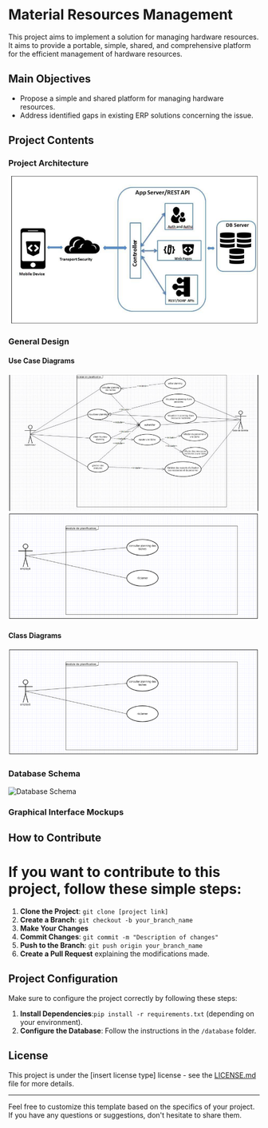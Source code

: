 # Material Resources Management

This project aims to implement a solution for managing hardware resources. It aims to provide a portable, simple, shared, and comprehensive platform for the efficient management of hardware resources.

## Main Objectives

- Propose a simple and shared platform for managing hardware resources.
- Address identified gaps in existing ERP solutions concerning the issue.

## Project Contents

### Project Architecture

![Class Diagram](img/clientServerArchitecture.png)

### General Design

#### Use Case Diagrams

![Use Case Diagram](img/useCaseDiagramme.png)
![Class Diagram](img/UseCase2.png)
#### Class Diagrams

![Class Diagram](img/UseCase2.png)

### Database Schema

![Database Schema](path/to/database_schema.png)

### Graphical Interface Mockups

## How to Contribute

# If you want to contribute to this project, follow these simple steps:

1. **Clone the Project**: `git clone [project link]`
2. **Create a Branch**: `git checkout -b your_branch_name`
3. **Make Your Changes**
4. **Commit Changes**: `git commit -m "Description of changes"`
5. **Push to the Branch**: `git push origin your_branch_name`
6. **Create a Pull Request** explaining the modifications made.

## Project Configuration

Make sure to configure the project correctly by following these steps:

1. **Install Dependencies**:`pip install -r requirements.txt` (depending on your environment).
2. **Configure the Database**: Follow the instructions in the `/database` folder.

## License

This project is under the [insert license type] license - see the [LICENSE.md](LICENSE.md) file for more details.

---

Feel free to customize this template based on the specifics of your project. If you have any questions or suggestions, don't hesitate to share them.
